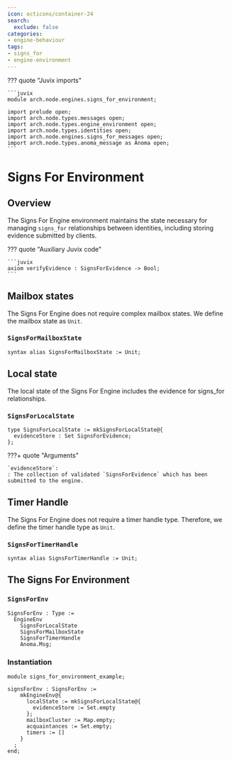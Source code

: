 ```yaml
---
icon: octicons/container-24
search:
  exclude: false
categories:
- engine-behaviour
tags:
- signs_for
- engine-environment
---
```


??? quote "Juvix imports"

    ```juvix
    module arch.node.engines.signs_for_environment;

    import prelude open;
    import arch.node.types.messages open;
    import arch.node.types.engine_environment open;
    import arch.node.types.identities open;
    import arch.node.engines.signs_for_messages open;
    import arch.node.types.anoma_message as Anoma open;
    ```

# Signs For Environment

## Overview

The Signs For Engine environment maintains the state necessary for managing `signs_for` relationships between identities, including storing evidence submitted by clients.

??? quote "Auxiliary Juvix code"

    ```juvix
    axiom verifyEvidence : SignsForEvidence -> Bool;
    ```

## Mailbox states

The Signs For Engine does not require complex mailbox states. We define the mailbox state as `Unit`.

### `SignsForMailboxState`

```juvix
syntax alias SignsForMailboxState := Unit;
```

## Local state

The local state of the Signs For Engine includes the evidence for signs_for relationships.

### `SignsForLocalState`

```juvix
type SignsForLocalState := mkSignsForLocalState@{
  evidenceStore : Set SignsForEvidence;
};
```

???+ quote "Arguments"

    `evidenceStore`:
    : The collection of validated `SignsForEvidence` which has been submitted to the engine.

## Timer Handle

The Signs For Engine does not require a timer handle type. Therefore, we define the timer handle type as `Unit`.

### `SignsForTimerHandle`

```juvix
syntax alias SignsForTimerHandle := Unit;
```

## The Signs For Environment

### `SignsForEnv`

```juvix
SignsForEnv : Type :=
  EngineEnv
    SignsForLocalState
    SignsForMailboxState
    SignsForTimerHandle
    Anoma.Msg;
```

### Instantiation

<!-- --8<-- [start:signsForEnv] -->
```juvix extract-module-statements
module signs_for_environment_example;

signsForEnv : SignsForEnv :=
    mkEngineEnv@{
      localState := mkSignsForLocalState@{
        evidenceStore := Set.empty
      };
      mailboxCluster := Map.empty;
      acquaintances := Set.empty;
      timers := []
    }
  ;
end;
```
<!-- --8<-- [end:signsForEnv] -->
